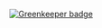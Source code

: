 

[![Greenkeeper badge](https://badges.greenkeeper.io/AutoScheduleJS/queries-scheduler.svg)](https://greenkeeper.io/)
